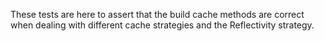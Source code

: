 These tests are here to assert that the build cache methods are correct when dealing with different cache strategies and the Reflectivity strategy.